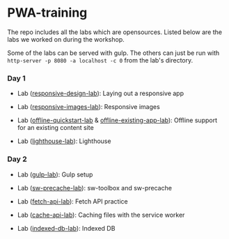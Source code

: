 # PWA-training

The repo includes all the labs which are opensources. Listed below are the labs we worked on during the workshop.

Some of the labs can be served with gulp. The others can just be run with ```http-server -p 8080 -a localhost -c 0``` from the lab's directory.

### Day 1

- Lab ([responsive-design-lab](https://github.com/krislm/pwa-training/tree/master/responsive-design-lab/app)): Laying out a responsive app

- Lab ([responsive-images-lab](https://github.com/krislm/pwa-training/tree/master/responsive-images-lab)): Responsive images

- Lab ([offline-quickstart-lab](https://github.com/krislm/pwa-training/tree/master/offline-quickstart-lab/fix) & [offline-existing-app-lab](https://github.com/krislm/pwa-training/tree/master/offline-existing-app-lab/master)): Offline support for an existing content site

- Lab ([lighthouse-lab](https://github.com/krislm/pwa-training/tree/master/lighthouse-lab/app)): Lighthouse

### Day 2

- Lab ([gulp-lab](https://github.com/krislm/pwa-training/tree/master/gulp-lab/master/starting-code)): Gulp setup

- Lab ([sw-precache-lab](https://github.com/krislm/pwa-training/tree/master/sw-precache-lab/starting-code)): sw-toolbox and sw-precache

- Lab ([fetch-api-lab](https://github.com/krislm/pwa-training/tree/master/fetch-api-lab/app)): Fetch API practice

- Lab ([cache-api-lab](https://github.com/krislm/pwa-training/tree/master/cache-api-lab/app)): Caching files with the service worker

- Lab ([indexed-db-lab](https://github.com/krislm/pwa-training/tree/master/indexed-db-lab/app)): Indexed DB
